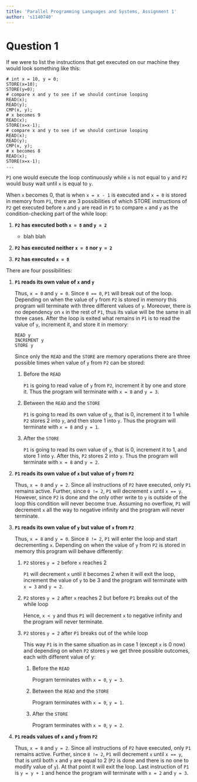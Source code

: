 ```yaml
---
title: 'Parallel Programming Languages and Systems, Assignment 1'
author: 's1140740'
---
```


# Question 1

If we were to list the instructions that get executed on our machine they would look something like this:

```
# int x = 10, y = 0;
STORE(x=10);
STORE(y=0);
# compare x and y to see if we should continue looping
READ(x);
READ(y);
CMP(x, y);
# x becomes 9
READ(x);
STORE(x=x-1);
# compare x and y to see if we should continue looping
READ(x);
READ(y);
CMP(x, y);
# x becomes 8
READ(x);
STORE(x=x-1);
...
```

`P1` one would execute the loop continuously while `x` is not equal to `y` and `P2` would busy wait until `x` is equal to `y`.

When `x` becomes 0, that is when `x = x - 1` is executed and `x = 0` is stored in memory from `P1`, there are 3 possibilities of which STORE instructions of `P2` get executed before `x` and `y` are read in `P1` to compare `x` and `y` as the condition-checking part of the while loop:

 1. **`P2` has executed both `x = 8` and `y = 2`**
    - blah blah

 2. **`P2` has executed neither `x = 8` nor `y = 2`**

 3. **`P2` has executed `x = 8`**

There are four possibilities:

 1. **`P1` reads its own value of `x` and `y`**

    Thus, `x = 0` and `y = 0`. Since `0 == 0`, `P1` will break out of the loop. Depending on when the value of `y` from `P2` is stored in memory this program will terminate with three different values of `y`. Moreover, there is no dependency on `x` in the rest of `P1`, thus its value will be the same in all three cases. After the loop is exited what remains in `P1` is to read the value of `y`, increment it, and store it in memory:

    ```
    READ y
    INCREMENT y
    STORE y
    ```

    Since only the `READ` and the `STORE` are memory operations there are three possible times when value of `y` from `P2` can be stored:

    1. Before the `READ`
    
        `P1` is going to read value of `y` from `P2`, increment it by one and store it. Thus the program will terminate with `x = 8` and `y = 3`.

    2. Between the `READ` and the `STORE`
    
        `P1` is going to read its own value of `y`, that is 0, increment it to 1 while `P2` stores 2 into `y`, and then store 1 into `y`. Thus the program will terminate with `x = 8` and `y = 1`.

    3. After the `STORE`

        `P1` is going to read its own value of `y`, that is 0, increment it to 1, and store 1 into `y`. After this, `P2` stores 2 into `y`. Thus the program will terminate with `x = 8` and `y = 2`.

 2. **`P1` reads its own value of `x` but value of `y` from `P2`**

    Thus, `x = 0` and `y = 2`. Since all instructions of `P2` have executed, only `P1` remains active. Further, since `0 != 2`, `P1` will decrement `x` until `x == y`. However, since `P2` is done and the only other write to `y` is outside of the loop this condition will never become true. Assuming no overflow, `P1` will decrement `x` all the way to negative infinity and the program will never terminate.

 3. **`P1` reads its own value of `y` but value of `x` from `P2`**
    
    Thus, `x = 8` and `y = 0`. Since `8 != 2`, `P1` will enter the loop and start decrementing `x`. Depending on when the value of `y` from `P2` is stored in memory this program will behave differently:

    1. `P2` stores `y = 2` before `x` reaches 2

        `P1` will decrement `x` until it becomes 2 when it will exit the loop, increment the value of `y` to be 3 and the program will terminate with `x = 3` and `y = 2`.

    2. `P2` stores `y = 2` after `x` reaches 2 but before `P1` breaks out of the while loop

        Hence, `x < y` and thus `P1` will decrement `x` to negative infinity and the program will never terminate.

    3. `P2` stores `y = 2` after `P1` breaks out of the while loop

        This way `P1` is in the same situation as in case 1 (except `x` is 0 now) and depending on when `P2` stores `y` we get three possible outcomes, each with different value of y:

        1. Before the `READ`

            Program terminates with `x = 0`, `y = 3`.

        2. Between the `READ` and the `STORE`

            Program terminates with `x = 0`, `y = 1`.

        3. After the `STORE`

            Program terminates with `x = 0`, `y = 2`.

 4. **`P1` reads values of `x` and `y` from `P2`**
    
    Thus, `x = 8` and `y = 2`. Since all instructions of `P2` have executed, only `P1` remains active. Further, since `8 != 2`, `P1` will decrement `x` until `x == y`, that is until both `x` and `y` are equal to 2 (`P2` is done and there is no one to modify value of `y`). At that point it will exit the loop. Last instruction of `P1` is `y = y + 1` and hence the program will terminate with `x = 2` and `y = 3`.
